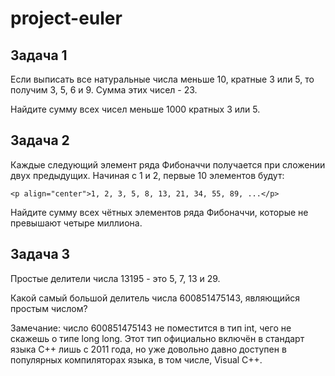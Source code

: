 # project-euler

## Задача 1
Если выписать все натуральные числа меньше 10, кратные 3 или 5, то получим 3, 5, 6 и 9. Сумма этих чисел - 23.

Найдите сумму всех чисел меньше 1000 кратных 3 или 5.

## Задача 2
Каждые следующий элемент ряда Фибоначчи получается при сложении двух предыдущих. Начиная с 1 и 2, первые 10 элементов будут:
````
<p align="center">1, 2, 3, 5, 8, 13, 21, 34, 55, 89, ...</p>
````
Найдите сумму всех чётных элементов ряда Фибоначчи, которые не превышают четыре миллиона.

## Задача 3
Простые делители числа 13195 - это 5, 7, 13 и 29.

Какой самый большой делитель числа 600851475143, являющийся простым числом?

Замечание: число 600851475143 не поместится в тип int, чего не скажешь о типе long long. Этот тип официально включён в стандарт языка C++ лишь с 2011 года, но уже довольно давно доступен в популярных компиляторах языка, в том числе, Visual C++.

